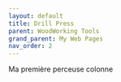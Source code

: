 ```yaml
---
layout: default
title: Drill Press
parent: WoodWorking Tools
grand_parent: My Web Pages
nav_order: 2
---
```

Ma première perceuse colonne
